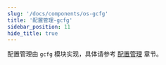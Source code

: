 ```yaml
---
slug: '/docs/components/os-gcfg'
title: '配置管理-gcfg'
sidebar_position: 11
hide_title: true
---
```


配置管理由 `gcfg` 模块实现，具体请参考 [配置管理](../../核心组件/配置管理/配置管理.md) 章节。